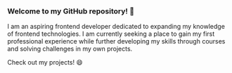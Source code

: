 ### Welcome to my GitHub repository! 👋

I am an aspiring frontend developer dedicated to expanding my knowledge of frontend technologies. I am currently seeking a place to gain my first professional experience while further developing my skills through courses and solving challenges in my own projects.

Check out my projects! 😄

<!--
**alechowski/alechowski** is a ✨ _special_ ✨ repository because its `README.md` (this file) appears on your GitHub profile.



- 🔭 I’m currently working on ...
- 🌱 I’m currently learning ...
- 👯 I’m looking to collaborate on ...
- 🤔 I’m looking for help with ...
- 💬 Ask me about ...
- 📫 How to reach me: ...
- 😄 Pronouns: ...
- ⚡ Fun fact: ...
-->
